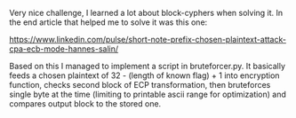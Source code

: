 Very nice challenge, I learned a lot about block-cyphers when solving it. In the end article that helped me to solve it was this one:

https://www.linkedin.com/pulse/short-note-prefix-chosen-plaintext-attack-cpa-ecb-mode-hannes-salin/

Based on this I managed to implement a script in bruteforcer.py. It basically feeds a chosen plaintext of 32 - (length of known flag) + 1 into encryption function, checks second block of ECP transformation, then bruteforces single byte at the time (limiting to printable ascii range for optimization) and compares output block to the stored one.
